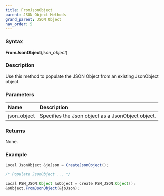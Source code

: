 ```yaml
---
title: FromJsonObject
parent: JSON Object Methods
grand_parent: JSON Object
nav_order: 5
---
```


### [](#header-3)Syntax

**FromJsonObject**(_json_object_)

### [](#header-3)Description

Use this method to populate the JSON Object from an existing JsonObject object.

### [](#header-3)Parameters

| Name           | Description                                                                      |
|:---------------|:---------------------------------------------------------------------------------|
| json_object    | Specifies the Json object as a JsonObject object.                                |


### [](#header-3)Returns

None.

### [](#header-3)Example

```java
Local JsonObject &joJson = CreateJsonObject();
   
/* Populate JsonObject ... */
   
Local PSM_JSON:Object &oObject = create PSM_JSON:Object();
&oObject.FromJsonObject(&joJson);
```

